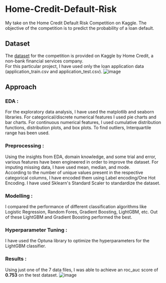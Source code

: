 # Home-Credit-Default-Risk
My take on the Home Credit Default Risk Competition on Kaggle. The objective of the competition is to predict the probability of a loan default.

## Dataset
The [dataset](https://www.kaggle.com/competitions/home-credit-default-risk/data) for the competition is provided on Kaggle by Home Credit, a non-bank financial services company.  
For this particular project, I have used only the loan application data (application_train.csv and application_test.csv).
![image](https://github.com/gautam-girotra/Home-Credit-Default-Risk/assets/69039186/7f2c8ab7-8c6a-435b-9d31-020a197a2586)  

## Approach
### EDA : 
For the exploratory data analysis, I have used the matplotlib and seaborn libraries.
For categorical/discrete numerical features I used pie charts and bar charts.
For continuous numerical features, I used cumulative distribution functions, distribution plots, and box plots. 
To find outliers, Interquartile range has been used.  

### Preprocessing :
Using the insights from EDA, domain knowledge, and some trial and error, various features have been engineered in order to improve the dataset.
For imputing missing data, I have used mean, median, and mode.  
According to the number of unique values present in the respective categorical columns, I have encoded them using Label encoding/One Hot Encoding. 
I have used Sklearn's Standard Scaler to standardize the dataset.

### Modelling :
I compared the performance of different classification algorithms like Logistic Regression, Random Fores, Gradient Boosting, LightGBM, etc.
Out of these LightGBM and Gradient Boosting performed the best.

### Hyperparameter Tuning :
I have used the Optuna library to optimize the hyperparameters for the LightGBM classifier.

### Results :
Using just one of the 7 data files, I was able to achieve an roc_auc score of **0.753** on the test dataset.
![image](https://github.com/gautam-girotra/Home-Credit-Default-Risk/assets/69039186/88c12038-336e-4008-84d0-ef086b6cd8ff)
